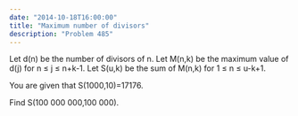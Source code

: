 ```yaml
---
date: "2014-10-18T16:00:00"
title: "Maximum number of divisors"
description: "Problem 485"
---
```


<p>
Let d(n) be the number of divisors of n.
Let M(n,k) be the maximum value of d(j) for n ≤ j ≤ n+k-1.
Let S(u,k) be the sum of M(n,k) for 1 ≤ n ≤ u-k+1.
</p>
<p>
You are given that S(1000,10)=17176.
</p>
<p>
Find S(100 000 000,100 000).
</p>

